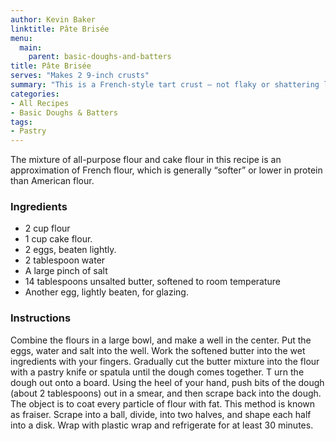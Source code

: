```yaml
---
author: Kevin Baker
linktitle: Pâte Brisée
menu:
  main:
    parent: basic-doughs-and-batters
title: Pâte Brisée
serves: "Makes 2 9-inch crusts"
summary: "This is a French-style tart crust — not flaky or shattering like we’d expect from an American-style pie crust, but buttery and sturdy, with a shortbread-like texture. It’s perfect for a quiche or other savory tart."
categories:
- All Recipes
- Basic Doughs & Batters
tags:
- Pastry
--- 
```

The mixture of all-purpose flour and cake flour in this recipe is an approximation of French flour, which is generally “softer” or lower in protein than American flour.

### Ingredients

<div class="ingredient-list">

* 2 cup flour
* 1 cup cake flour.
* 2 eggs, beaten lightly.
* 2 tablespoon water
* A large pinch of salt
* 14 tablespoons unsalted butter, softened to room temperature
* Another egg, lightly beaten, for glazing.

</div>

### Instructions
Combine the flours in a large bowl, and make a well in the center. Put the eggs, water and salt into the well. Work the softened butter into the wet ingredients with your fingers. Gradually cut the butter mixture into the flour with a pastry knife or spatula until the dough comes together.
T
urn the dough out onto a board. Using the heel of your hand, push bits of the dough (about 2 tablespoons) out in a smear, and then scrape back into the dough. The object is to coat every particle of flour with fat.  This method is known as fraiser. Scrape into a ball, divide, into two halves, and shape each half into a disk. Wrap with plastic wrap and refrigerate  for at least 30 minutes.